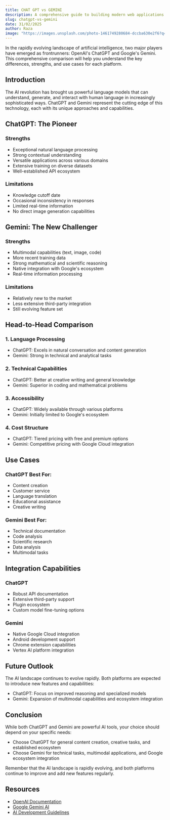 ```yaml
---
title: CHAT GPT vs GEMINI
description: A comprehensive guide to building modern web applications with Next.js
slug: chatgpt-vs-gemini
date: 31/02/2025
author: Raza
image: "https://images.unsplash.com/photo-1461749280684-dccba630e2f6?q=80&w=2069&auto=format&fit=crop&ixlib=rb-4.0.3&ixid=M3wxMjA3fDB8MHxwaG90by1wYWdlfHx8fGVufDB8fHx8fA%3D%3D"
---
```


In the rapidly evolving landscape of artificial intelligence, two major players have emerged as frontrunners: OpenAI's ChatGPT and Google's Gemini. This comprehensive comparison will help you understand the key differences, strengths, and use cases for each platform.

## Introduction

The AI revolution has brought us powerful language models that can understand, generate, and interact with human language in increasingly sophisticated ways. ChatGPT and Gemini represent the cutting edge of this technology, each with its unique approaches and capabilities.

## ChatGPT: The Pioneer

### Strengths
- Exceptional natural language processing
- Strong contextual understanding
- Versatile applications across various domains
- Extensive training on diverse datasets
- Well-established API ecosystem

### Limitations
- Knowledge cutoff date
- Occasional inconsistency in responses
- Limited real-time information
- No direct image generation capabilities

## Gemini: The New Challenger

### Strengths
- Multimodal capabilities (text, image, code)
- More recent training data
- Strong mathematical and scientific reasoning
- Native integration with Google's ecosystem
- Real-time information processing

### Limitations
- Relatively new to the market
- Less extensive third-party integration
- Still evolving feature set

## Head-to-Head Comparison

### 1. Language Processing
- ChatGPT: Excels in natural conversation and content generation
- Gemini: Strong in technical and analytical tasks

### 2. Technical Capabilities
- ChatGPT: Better at creative writing and general knowledge
- Gemini: Superior in coding and mathematical problems

### 3. Accessibility
- ChatGPT: Widely available through various platforms
- Gemini: Initially limited to Google's ecosystem

### 4. Cost Structure
- ChatGPT: Tiered pricing with free and premium options
- Gemini: Competitive pricing with Google Cloud integration

## Use Cases

### ChatGPT Best For:
- Content creation
- Customer service
- Language translation
- Educational assistance
- Creative writing

### Gemini Best For:
- Technical documentation
- Code analysis
- Scientific research
- Data analysis
- Multimodal tasks

## Integration Capabilities

### ChatGPT
- Robust API documentation
- Extensive third-party support
- Plugin ecosystem
- Custom model fine-tuning options

### Gemini
- Native Google Cloud integration
- Android development support
- Chrome extension capabilities
- Vertex AI platform integration

## Future Outlook

The AI landscape continues to evolve rapidly. Both platforms are expected to introduce new features and capabilities:

- ChatGPT: Focus on improved reasoning and specialized models
- Gemini: Expansion of multimodal capabilities and ecosystem integration

## Conclusion

While both ChatGPT and Gemini are powerful AI tools, your choice should depend on your specific needs:

- Choose ChatGPT for general content creation, creative tasks, and established ecosystem
- Choose Gemini for technical tasks, multimodal applications, and Google ecosystem integration

Remember that the AI landscape is rapidly evolving, and both platforms continue to improve and add new features regularly.

## Resources

- [OpenAI Documentation](https://openai.com)
- [Google Gemini AI](https://deepmind.google/technologies/gemini/)
- [AI Development Guidelines](https://ai.google/principles/)


